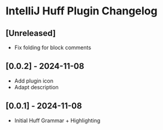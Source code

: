 <!-- Keep a Changelog guide -> https://keepachangelog.com -->
# IntelliJ Huff Plugin Changelog

## [Unreleased]
- Fix folding for block comments

## [0.0.2] - 2024-11-08
- Add plugin icon
- Adapt description

## [0.0.1] - 2024-11-08
- Initial Huff Grammar + Highlighting